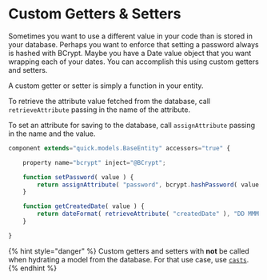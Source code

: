 # Custom Getters & Setters

Sometimes you want to use a different value in your code than is stored in your database. Perhaps you want to enforce that setting a password always is hashed with BCrypt. Maybe you have a Date value object that you want wrapping each of your dates. You can accomplish this using custom getters and setters.

A custom getter or setter is simply a function in your entity.

To retrieve the attribute value fetched from the database, call `retrieveAttribute` passing in the name of the attribute.

To set an attribute for saving to the database, call `assignAttribute` passing in the name and the value.

```javascript
component extends="quick.models.BaseEntity" accessors="true" {

    property name="bcrypt" inject="@BCrypt";

    function setPassword( value ) {
        return assignAttribute( "password", bcrypt.hashPassword( value ) );
    }

    function getCreatedDate( value ) {
        return dateFormat( retrieveAttribute( "createdDate" ), "DD MMM YYYY" );
    }

}
```

{% hint style="danger" %}
Custom getters and setters with **not** be called when hydrating a model from the database. For that use case, use [`casts`](getting-started/defining-an-entity.md#casts).
{% endhint %}

